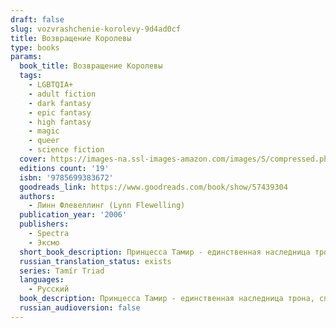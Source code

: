 ```yaml
---
draft: false
slug: vozvrashchenie-korolevy-9d4ad0cf
title: Возвращение Королевы
type: books
params:
  book_title: Возвращение Королевы
  tags:
    - LGBTQIA+
    - adult fiction
    - dark fantasy
    - epic fantasy
    - high fantasy
    - magic
    - queer
    - science fiction
  cover: https://images-na.ssl-images-amazon.com/images/S/compressed.photo.goodreads.com/books/1615970260i/57439304.jpg
  editions count: '19'
  isbn: '9785699383672'
  goodreads_link: https://www.goodreads.com/book/show/57439304
  authors:
    - Линн Флевеллинг (Lynn Flewelling)
  publication_year: '2006'
  publishers:
    - Spectra
    - Эксмо
  short_book_description: Принцесса Тамир - единственная наследница трона, спасенная при помощи черной магии и призванная оракулом спасти и возродить скаланское королевство. Чтобы отстоять права на престол, перерожденной в...
  russian_translation_status: exists
  series: Tamír Triad
  languages:
    - Русский
  book_description: Принцесса Тамир - единственная наследница трона, спасенная при помощи черной магии и призванная оракулом спасти и возродить скаланское королевство. Чтобы отстоять права на престол, перерожденной в колдовском пламени истинной королеве предстоит не только доказать, что она никакая не самозванка, но и вступить в борьбу с узурпировавшим власть Корином, обладателем волшебного меча Герилейн. Перед вами заключительная часть «Тамирской триады», высоко оцененной такими мэтрами мировой фантастики, как Джордж Р. Р. Мартин, Робин Хобб, и другими не менее известными мастерами жанра.
  russian_audioversion: false
---
```



